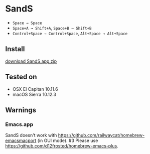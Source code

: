 # SandS

- `Space → Space`
- `Space+A → Shift+A`, `Space+B → Shift+B`
- `Control+Space → Control+Space`, `Alt+Space → Alt+Space`

## Install

[download SandS.app.zip](https://github.com/ToQoz/SandS/releases/download/v1.0/SandS.app.zip)

## Tested on

- OSX El Capitan 10.11.6
- macOS Sierra 10.12.3

## Warnings

### Emacs.app

SandS doesn't work with https://github.com/railwaycat/homebrew-emacsmacport (in GUI mode). #3
Please use https://github.com/d12frosted/homebrew-emacs-plus.
